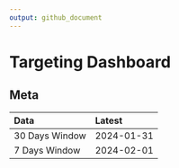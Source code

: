 ```yaml
---
output: github_document
---
```


# Targeting Dashboard



## Meta


|Data           |Latest     |
|:--------------|:----------|
|30 Days Window |2024-01-31 |
|7 Days Window  |2024-02-01 |
